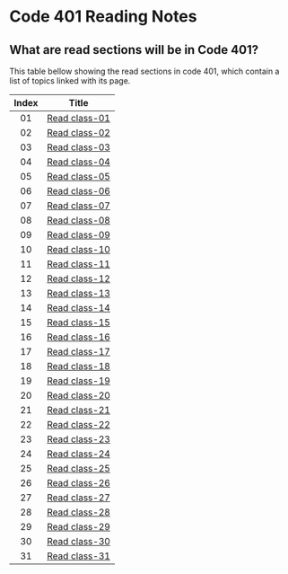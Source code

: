 # Code 401 Reading Notes

## What are read sections will be in Code 401?
This table bellow showing the read sections in code 401, which contain a list of topics  linked with its page.



|Index |                                                       Title                                                    |
|:----:|:--------------------------------------------------------------------------------------------------------------:|
|  01  |[Read class-01](https://basma23.github.io/python-reading-notes/class-01)                                        |
|  02  |[Read class-02](https://basma23.github.io/python-reading-notes/class-02)                                        |
|  03  |[Read class-03](https://basma23.github.io/python-reading-notes/class-03)                                        |
|  04  |[Read class-04](https://basma23.github.io/python-reading-notes/class-04)                                        |
|  05  |[Read class-05](https://basma23.github.io/python-reading-notes/class-05)                                        |
|  06  |[Read class-06](https://basma23.github.io/python-reading-notes/class-06)                                        |
|  07  |[Read class-07](https://basma23.github.io/python-reading-notes/class-07)                                        |
|  08  |[Read class-08](https://basma23.github.io/python-reading-notes/class-08)                                        |
|  09  |[Read class-09](https://basma23.github.io/python-reading-notes/class-09)                                        |
|  10  |[Read class-10](https://basma23.github.io/python-reading-notes/class-10)                                        |
|  11  |[Read class-11](https://basma23.github.io/python-reading-notes/class-11)                                        |
|  12  |[Read class-12](https://basma23.github.io/python-reading-notes/class-12)                                        |
|  13  |[Read class-13](https://basma23.github.io/python-reading-notes/class-13)                                        |
|  14  |[Read class-14](https://basma23.github.io/python-reading-notes/class-14)                                        |
|  15  |[Read class-15](https://basma23.github.io/python-reading-notes/class-15)                                        |
|  16  |[Read class-16](https://basma23.github.io/python-reading-notes/class-16)                                        |
|  17  |[Read class-17](https://basma23.github.io/python-reading-notes/class-17)                                        |
|  18  |[Read class-18](https://basma23.github.io/python-reading-notes/class-18)                                        |
|  19  |[Read class-19](https://basma23.github.io/python-reading-notes/class-19)                                        |
|  20  |[Read class-20](https://basma23.github.io/python-reading-notes/class-20)                                        |
|  21  |[Read class-21](https://basma23.github.io/python-reading-notes/class-21)                                        |
|  22  |[Read class-22](https://basma23.github.io/python-reading-notes/class-22)                                        |
|  23  |[Read class-23](https://basma23.github.io/python-reading-notes/class-23)                                        |
|  24  |[Read class-24](https://basma23.github.io/python-reading-notes/class-24)                                        |
|  25  |[Read class-25](https://basma23.github.io/python-reading-notes/class-25)                                        |
|  26  |[Read class-26](https://basma23.github.io/python-reading-notes/class-26)                                        |
|  27  |[Read class-27](https://basma23.github.io/python-reading-notes/class-27)                                        |
|  28  |[Read class-28](https://basma23.github.io/python-reading-notes/class-28)                                        |
|  29  |[Read class-29](https://basma23.github.io/python-reading-notes/class-29)                                        |
|  30  |[Read class-30](https://basma23.github.io/python-reading-notes/class-30)                                        |
|  31  |[Read class-31](https://basma23.github.io/python-reading-notes/class-31)                                        |
